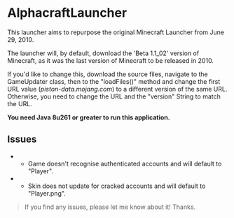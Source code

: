 # AlphacraftLauncher
This launcher aims to repurpose the original Minecraft Launcher from June 29, 2010. 

The launcher will, by default, download the 'Beta 1.1_02' version of Minecraft, as it was the last version of Minecraft to be released in 2010. 

If you'd like to change this, download the source files, navigate to the GameUpdater class, then to the "loadFiles()" method and change the first URL value (*piston-data.mojang.com*) to a different version of the same URL. Otherwise, you need to change the URL and the "version" String to match the URL.

**You need Java 8u261 or greater to run this application.**

## Issues
- - Game doesn't recognise authenticated accounts and will default to "Player".
- - Skin does not update for cracked accounts and will default to "Player.png".
> If you find any issues, please let me know about it! Thanks.
